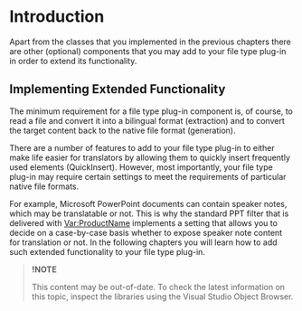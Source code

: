 Introduction
==

Apart from the classes that you implemented in the previous chapters there are other (optional) components that you may add to your file type plug-in in order to extend its functionality.

Implementing Extended Functionality
--

The minimum requirement for a file type plug-in component is, of course, to read a file and convert it into a bilingual format (extraction) and to convert the target content back to the native file format (generation).

There are a number of features to add to your file type plug-in to either make life easier for translators by allowing them to quickly insert frequently used elements (QuickInsert). However, most importantly, your file type plug-in may require certain settings to meet the requirements of particular native file formats.

For example, Microsoft PowerPoint documents can contain speaker notes, which may be translatable or not. This is why the standard PPT filter that is delivered with <Var:ProductName> implements a setting that allows you to decide on a case-by-case basis whether to expose speaker note content for translation or not. In the following chapters you will learn how to add such extended functionality to your file type plug-in.

>**!NOTE**
>
> This content may be out-of-date. To check the latest information on this topic, inspect the libraries using the Visual Studio Object Browser.